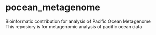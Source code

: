 # pocean_metagenome
Bioinformatic contribution for analysis of Pacific Ocean Metagenome  
This reposiory is for metagenomic analysis of pacific ocean data
